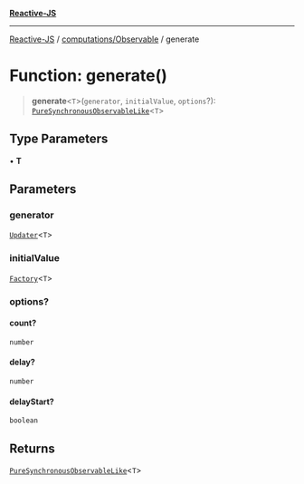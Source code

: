 [**Reactive-JS**](../../../README.md)

***

[Reactive-JS](../../../README.md) / [computations/Observable](../README.md) / generate

# Function: generate()

> **generate**\<`T`\>(`generator`, `initialValue`, `options`?): [`PureSynchronousObservableLike`](../../interfaces/PureSynchronousObservableLike.md)\<`T`\>

## Type Parameters

• **T**

## Parameters

### generator

[`Updater`](../../../functions/type-aliases/Updater.md)\<`T`\>

### initialValue

[`Factory`](../../../functions/type-aliases/Factory.md)\<`T`\>

### options?

#### count?

`number`

#### delay?

`number`

#### delayStart?

`boolean`

## Returns

[`PureSynchronousObservableLike`](../../interfaces/PureSynchronousObservableLike.md)\<`T`\>
